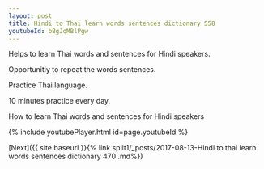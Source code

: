 ```yaml
---
layout: post
title: Hindi to Thai learn words sentences dictionary 558 
youtubeId: bBgJqMBlPgw
---
```

 
 
Helps to learn Thai words and sentences for Hindi speakers.

Opportunitiy to repeat the words sentences. 

Practice Thai language. 
 
10 minutes practice every day. 
 
How to learn Thai words and sentences for Hindi speakers 
 
{% include youtubePlayer.html id=page.youtubeId %}
 
 
[Next]({{ site.baseurl }}{% link  split1/_posts/2017-08-13-Hindi to thai learn words sentences dictionary 470 .md%})
 
